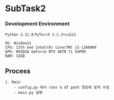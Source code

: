 # SubTask2
### Development Environment
`Python 3.11.8`  `PyTorch 2.2.2+cu121`

```
OS: Window11
CPU: 13th Gen Intel(R) Core(TM) i5-13600KF
GPU: NVIDIA GeForce RTX 4070 Ti SUPER
RAM: 32GB
```

## Process
```
1. Main
    - config.py 에서 root & df path 경로에 맞게 수정
    - main.py 실행
```

